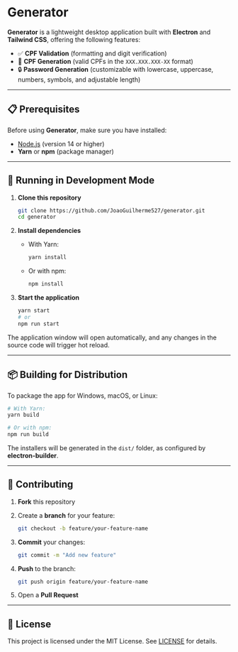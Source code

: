 # Generator

**Generator** is a lightweight desktop application built with **Electron** and **Tailwind CSS**, offering the following features:

* ✅ **CPF Validation** (formatting and digit verification)
* 🔢 **CPF Generation** (valid CPFs in the `XXX.XXX.XXX-XX` format)
* 🔒 **Password Generation** (customizable with lowercase, uppercase, numbers, symbols, and adjustable length)

---

## 📋 Prerequisites

Before using **Generator**, make sure you have installed:

* [Node.js](https://nodejs.org/) (version 14 or higher)
* **Yarn** or **npm** (package manager)

---


## 🚀 Running in Development Mode

1. **Clone this repository**

   ```bash
   git clone https://github.com/JoaoGuilherme527/generator.git
   cd generator
   ```

2. **Install dependencies**

   * With Yarn:

     ```bash
     yarn install
     ```
   * Or with npm:

     ```bash
     npm install
     ```

3. **Start the application**

   ```bash
   yarn start
   # or
   npm run start
   ```

The application window will open automatically, and any changes in the source code will trigger hot reload.

---

## 📦 Building for Distribution

To package the app for Windows, macOS, or Linux:

```bash
# With Yarn:
yarn build

# Or with npm:
npm run build
```

The installers will be generated in the `dist/` folder, as configured by **electron-builder**.

---

## 🤝 Contributing

1. **Fork** this repository
2. Create a **branch** for your feature:

   ```bash
   git checkout -b feature/your-feature-name
   ```
3. **Commit** your changes:

   ```bash
   git commit -m "Add new feature"
   ```
4. **Push** to the branch:

   ```bash
   git push origin feature/your-feature-name
   ```
5. Open a **Pull Request**

---

## 📝 License

This project is licensed under the MIT License. See [LICENSE](LICENSE) for details.
